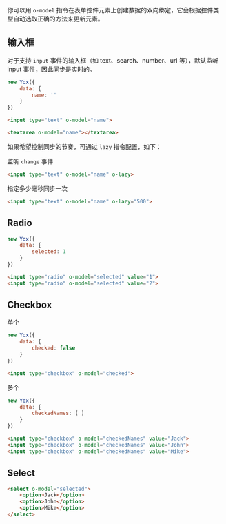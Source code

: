 你可以用 `o-model` 指令在表单控件元素上创建数据的双向绑定，它会根据控件类型自动选取正确的方法来更新元素。


## 输入框

对于支持 `input` 事件的输入框（如 text、search、number、url 等），默认监听 input 事件，因此同步是实时的。

```js
new Yox({
    data: {
        name: ''
    }
})
```

```html
<input type="text" o-model="name">
```

```html
<textarea o-model="name"></textarea>
```

如果希望控制同步的节奏，可通过 `lazy` 指令配置，如下：

监听 `change` 事件

```html
<input type="text" o-model="name" o-lazy>
```

指定多少毫秒同步一次

```html
<input type="text" o-model="name" o-lazy="500">
```

## Radio

```js
new Yox({
    data: {
        selected: 1
    }
})
```

```html
<input type="radio" o-model="selected" value="1">
<input type="radio" o-model="selected" value="2">
```

## Checkbox

单个

```js
new Yox({
    data: {
        checked: false
    }
})
```

```html
<input type="checkbox" o-model="checked">
```

多个

```js
new Yox({
    data: {
        checkedNames: [ ]
    }
})
```

```html
<input type="checkbox" o-model="checkedNames" value="Jack">
<input type="checkbox" o-model="checkedNames" value="John">
<input type="checkbox" o-model="checkedNames" value="Mike">
```

## Select

```html
<select o-model="selected">
    <option>Jack</option>
    <option>John</option>
    <option>Mike</option>
</select>
```

